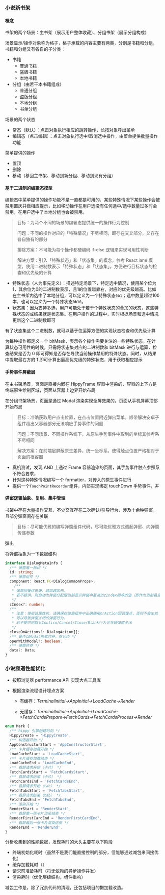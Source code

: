 ### 小说新书架

#### 概念

书架的两个场景：主书架（展示用户整体收藏）、分组书架（展示分组构成）

场景显示/操作对象称为格子，格子承载的内容主要有两类，分别是书籍和分组，书籍和分组又有各自的子分类：

- 书籍
  - 普通书籍
  - 盗版书籍
  - 本地书籍
- 分组（由若干本书籍组成）
  - 普通分组
  - 盗版分组
  - 本地分组
  - 书单分组

场景的两个状态

- 常态（默认）：点击对象执行相应的跳转操作，长按对象呼出菜单
- 编辑态（点击编辑）：点击对象执行选中/取消选中操作，由菜单提供批量操作功能

菜单提供的操作

- 置顶
- 删除
- 移动（移回主书架、移动到新分组、移动到现有分组）

#### 基于二进制的编辑态模型

编辑态中菜单提供的操作功能不是一直都是可用的，某些特殊情况下某些操作会被禁用置灰并做相应提示，比如移动操作在用户选没有任何选中/选中数量过多时会禁用，在用户选中了本地分组也会被禁用。

> 目标：为两个不同的场景的编辑态提供统一的操作行为控制
>
> 问题：不同的操作对应的「特殊情况」不尽相同，即存在交叉部分，又存在各自独有的部分
>
> 排除方案：不可能为每个操作都硬编码 if-else 逻辑来实现可用性判断
>
> 解决方案：引入「特殊状态」和「状态集」的概念，参考 React lane 模型，使用二进制数表示「特殊状态」和「状态集」，方便进行目标状态的检查和优先级的计算

- 特殊状态（人为事先定义）：描述特定场景下，特定选中情况，使用某个位为1，其余位为0的二进制数表示，且1的位置越靠右，对应的优先级越高。比如在主书架内选中了本地分组，可以定义为一个特殊状态`0b1`；选中数量超过100本，也可以定义为一个特殊状态`0b10`。
- 状态集：因为支持多选，用户可能处于若干个特殊状态的叠加的状态，这些特殊状态的或结果就是状态集。在用户操作的过程中，实时根据场景和选中情况更新这个二进制数即可

有了状态集这个二进制数，就可以基于位运算方便的实现状态检查和优先级计算

为每种操作都定义一个 bitMask，表示各个操作需要关注的一些特殊状态。在计算状态可用性的时候，只需将状态集对应的二进制数和 bitMask 进行与运算，检查结果是否为 0 即可得知是否存在导致当前操作禁用的特殊状态。同时，从结果中提取最右方的 1 即可计算出最高优先级的特殊状态，用于获取相应提示



#### 手势事件屏蔽层

在主书架场景，页面是直接内嵌在 HippyFrame 容器中渲染的，容器的上下方是终端原生绘制区域，页面从容器上边界开始布局

在分组书架场景，页面是通过 Modal 渲染实现全屏效果的，页面从手机屏幕顶部开始布局

> 目标：准确获取用户点击位置，在点击位置附近弹出菜单，顺带解决安卓子组件超出父容器部分无法响应手势事件的问题
>
> 问题：不同场景、不同操作系统下，从原生手势事件中取到的坐标其参考系不尽相同
>
> 解决方案：在前端层屏蔽原生差异，统一坐标系，使得触点位置严格相对于页面的根容器

- 真机测试，发现 AND 上通过 Frame 容器渲染的页面，其手势事件触点参照系不符合要求，
- 针对这种特殊情况编写一个 formatter，对传入的原生事件进行
- 提供一个`TouchPointRecorder`组件，内部实现绑定 touchDown 手势事件，并

#### 弹窗逻辑抽象、复用、集中管理

书架中存在大量操作交互，不少交互存在二次确认/引导行为，涉及十余种弹窗，且部分弹窗间存在关联

> 目标：尽可能优雅的编写弹窗组件代码，尽可能优雅方式调起弹窗、向弹窗传递参数

弹出

将弹窗抽象为一下数据结构

```typescript
interface DialogMetaInfo {
  /** 弹窗唯一标识 */
  id: string;
  /** 弹窗组件 */
  component: React.FC<DialogCommonProps>;
    /**
   * 弹窗层叠优先级，越高越优先。
   * 若不提供，则自动为弹窗分配跟当前显示弹窗中最高的zIndex相等的值（即作为当前最高优插入）
   */
  zIndex?: number;
  /**
   * 注意：使用该属性前，请确保在弹窗组件中正确使用onAction回调埋点，否则不会生效
   * 可以导致弹窗关闭的弹窗行为。
   * 若不提供则默认Confirm/Cancel/Close/Blank行为会导致弹窗关闭
   */
  closeOnActions?: DialogAction[];
  /** 是否以Modal形式打开，默认否 */
  openWithModal?: boolean;
  /** 弹窗传参 */
  data?: Data;
}
```

### 小说频道性能优化

- 按照浏览器 performance API 实现大点工具库

- 根据渲染流程设计埋点方案

  - 有缓存：*TerminalInitial->AppInitial->LoadCache->Render*

  - 无缓存：*TerminalInitial->AppInitial->LoadCache->FetchCardsPrepare->FetchCards->FetchCardsProcess->Render*

```typescript
enum Mark {
  /** hippy 引擎创建时刻 */
  HippyCreate = 'HippyCreate',
  /** 构造器开始 */
  AppConstructorStart = 'AppConstructorStart',
  /** 卡片缓存加载开始 */
  LoadCacheStart = 'LoadCacheStart',
  /** 卡片缓存加载结束 */
  LoadCacheEnd = 'LoadCacheEnd',
  /** 首屏请求开始（卡片） */
  FetchCardsStart = 'FetchCardsStart',
  /** 首屏请求结束（卡片） */
  FetchCardsEnd = 'FetchCardsEnd',
  /** 首屏请求开始（tab） */
  FetchTabsStart = 'FetchTabsStart',
  /** 首屏请求结束（tab） */
  FetchTabsEnd = 'FetchTabsEnd',
  /** 渲染开始 */
  RenderStart = 'RenderStart',
  /** 首屏第一张卡片渲染结束 */
  RenderFirstCardEnd = 'RenderFirstCardEnd',
  /** 首屏最后一张卡片渲染结束 */
  RenderEnd = 'RenderEnd',
}
```

分析收集到的性能数据，发现耗时的大头主要在以下阶段

- 终端初始化耗时（虽然不是我们能直接控制的部分，但能够通过减包来间接优化）
- 缓存加载耗时（）
- 请求前准备耗时（将无依赖的异步操作并发）
- 渲染耗时（优化层级结构，组件重构）

减包工作是，除了冗余代码的清理，还包括项目的懒加载改造。

